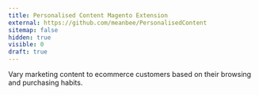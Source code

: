 ```yaml
---
title: Personalised Content Magento Extension
external: https://github.com/meanbee/PersonalisedContent
sitemap: false
hidden: true
visible: 0
draft: true
---
```

Vary marketing content to ecommerce customers based on their browsing and purchasing habits.
